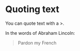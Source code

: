 # Quoting text

You can quote text with a >.

In the words of Abraham Lincoln:

> Pardon my French

